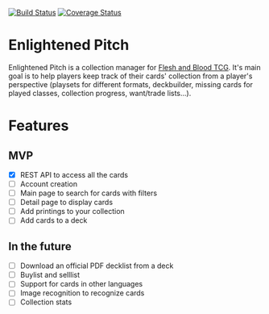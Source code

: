 [![Build Status](https://app.travis-ci.com/Kevin-Laipe/enlightened-pitch.svg?branch=master)](https://app.travis-ci.com/Kevin-Laipe/enlightened-pitch)
[![Coverage Status](https://coveralls.io/repos/github/Kevin-Laipe/enlightened-pitch/badge.svg?branch=master)](https://coveralls.io/github/Kevin-Laipe/enlightened-pitch?branch=master)

# Enlightened Pitch
Enlightened Pitch is a collection manager for [Flesh and Blood TCG](https://fabtcg.com/). It's main goal is to help players keep track of their cards' collection from a player's perspective (playsets for different formats, deckbuilder, missing cards for played classes, collection progress, want/trade lists...).

# Features 
## MVP
- [x] REST API to access all the cards
- [ ] Account creation
- [ ] Main page to search for cards with filters
- [ ] Detail page to display cards
- [ ] Add printings to your collection
- [ ] Add cards to a deck

## In the future
- [ ] Download an official PDF decklist from a deck
- [ ] Buylist and selllist
- [ ] Support for cards in other languages
- [ ] Image recognition to recognize cards
- [ ] Collection stats
